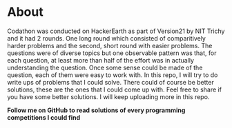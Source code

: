 # About
Codathon was conducted on HackerEarth as part of Version21 by NIT Trichy and it had 2 rounds. One long round which consisted of comparitively harder problems and the second, short round with easier problems. The questions were of diverse topics but one observable pattern was that, for each question, at least more than half of the effort was in actually understanding the question. Once some sense could be made of the question, each of them were easy to work with. In this repo, I will try to do write ups of problems that I could solve. There could of course be better solutions, these are the ones that I could come up with. Feel free to share if you have some better solutions. I will keep uploading more in this repo.

**Follow me on GitHub to read solutions of every programming competitions I could find**
